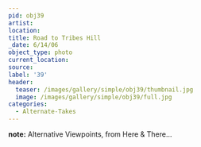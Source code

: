 ```yaml
---
pid: obj39
artist:
location:
title: Road to Tribes Hill
_date: 6/14/06
object_type: photo
current_location:
source:
label: '39'
header:
  teaser: /images/gallery/simple/obj39/thumbnail.jpg
  image: /images/gallery/simple/obj39/full.jpg
categories:
  - Alternate-Takes
---
```


**note:**
Alternative Viewpoints, from Here & There...
